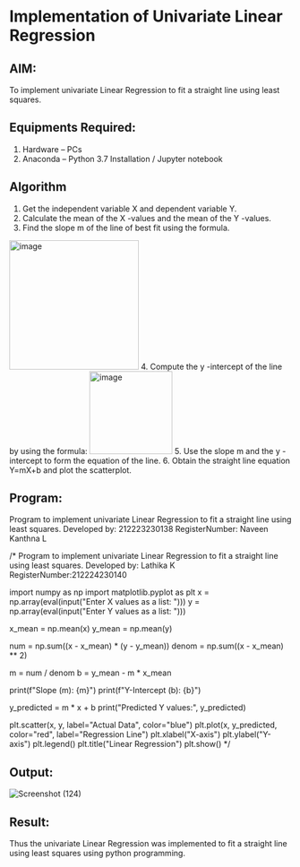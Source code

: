 # Implementation of Univariate Linear Regression
## AIM:
To implement univariate Linear Regression to fit a straight line using least squares.

## Equipments Required:
1. Hardware – PCs
2. Anaconda – Python 3.7 Installation / Jupyter notebook

## Algorithm
1. Get the independent variable X and dependent variable Y.
2. Calculate the mean of the X -values and the mean of the Y -values.
3. Find the slope m of the line of best fit using the formula. 
<img width="231" alt="image" src="https://user-images.githubusercontent.com/93026020/192078527-b3b5ee3e-992f-46c4-865b-3b7ce4ac54ad.png">
4. Compute the y -intercept of the line by using the formula:
<img width="148" alt="image" src="https://user-images.githubusercontent.com/93026020/192078545-79d70b90-7e9d-4b85-9f8b-9d7548a4c5a4.png">
5. Use the slope m and the y -intercept to form the equation of the line.
6. Obtain the straight line equation Y=mX+b and plot the scatterplot.

## Program:

Program to implement univariate Linear Regression to fit a straight line using least squares.
Developed by: 212223230138
RegisterNumber: Naveen Kanthna L

/*
Program to implement univariate Linear Regression to fit a straight line using least squares.
Developed by: Lathika K
RegisterNumber:212224230140

import numpy as np
import matplotlib.pyplot as plt
x = np.array(eval(input("Enter X values as a list: ")))
y = np.array(eval(input("Enter Y values as a list: ")))

x_mean = np.mean(x)
y_mean = np.mean(y)

num = np.sum((x - x_mean) * (y - y_mean))
denom = np.sum((x - x_mean) ** 2)

m = num / denom
b = y_mean - m * x_mean

print(f"Slope (m): {m}")
print(f"Y-Intercept (b): {b}")

y_predicted = m * x + b
print("Predicted Y values:", y_predicted)

plt.scatter(x, y, label="Actual Data", color="blue")
plt.plot(x, y_predicted, color="red", label="Regression Line")
plt.xlabel("X-axis")
plt.ylabel("Y-axis")
plt.legend()
plt.title("Linear Regression")
plt.show()
*/

## Output:


![Screenshot (124)](https://github.com/user-attachments/assets/7a7e8fbe-2c49-4e98-85b1-633e5c645c08)

## Result:
Thus the univariate Linear Regression was implemented to fit a straight line using least squares using python programming.
